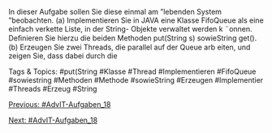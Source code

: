In dieser Aufgabe sollen Sie diese einmal am ”lebenden System ”beobachten.
(a) Implementieren Sie in JAVA eine Klasse FifoQueue als eine einfach verkette Liste, in der String-
Objekte verwaltet werden k ¨onnen. Deﬁnieren Sie hierzu die beiden Methoden put(String s) sowieString
get().
(b) Erzeugen Sie zwei Threads, die parallel auf der Queue arb eiten, und zeigen Sie, dass dabei durch die

   Tags & Topics:
   #put(String
   #Klasse
   #Thread
   #Implementieren
   #FifoQueue
   #sowiestring
   #Methoden
   #Methode
   #sowieString
   #Erzeugen
   #Implementier
   #Threads
   #Erzeug
   #String

[Previous: #AdvIT-Aufgaben_18](AdvIT-Aufgaben_18.md)

[Next: #AdvIT-Aufgaben_18](AdvIT-Aufgaben_18.md)